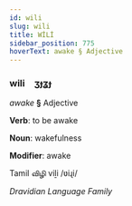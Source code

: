 ```yaml
---
id: wili
slug: wili
title: WİLİ
sidebar_position: 775
hoverText: awake § Adjective
---
```


### wili&emsp;<span kind="abugida">ʒɟʓɟ</span>

*awake* **§** Adjective

**Verb**: to be awake

**Noun**: wakefulness

**Modifier**: awake

Tamil விழி viḻi /ʋiɻi/

*Dravidian Language Family*
